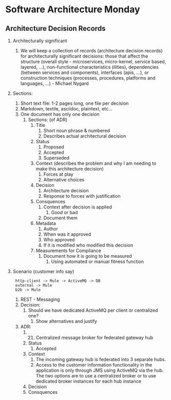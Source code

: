 # Software Architecture Monday #
## Architecture Decision Records ##
1. Architecturally significant
	1. We will keep a collection of records (architecture decision records) for architecturally significant decisions: those that affect the structure (overall style - microservices, micro-kernel, service based, layered, ...), non-functional characteristics (ilities), dependencies (between services and components), interfaces (apis, ...), or construction techniques (processes, procedures, platforms and languages, ...) - Michael Nygard
2. Sections:
	1. Short text file: 1-2 pages long, one file per decision
	2. Markdown, textile, asciidoc, plaintext, etc...
	3. One document has only one decision
		1. Sections: (of ADR)
			1. Title
				1. Short noun phrase & numbered
				2. Describes actual architectural decision
			2. Status
				1. Proposed
				2. Accepted
				3. Superseded
			3. Context (describes the problem and why I am needing to make this architecture decision)
				1. Forces at play
				2. Alternative choices
			4. Decision
				1. Architecture decision
				2. Response to forces with justification
			5. Consquences
				1. Context after decision is applied
					1. Good or bad
				2. Document them
			6. Metadata
				1. Author
				2. When was it approved
				3. Who approved
				4. If it is modified who modified this decision
			7. Measurements for Compliance
				1. Document how it is going to be measured
					1. Using automated or manual fitness function
3. Scenario (customer info say)
	
		http-client -> Mule -> ActiveMQ -> DB
		external -> Mule
		b2b -> Mule
		
	1. REST - Messaging
	2. Decision:
		1. Should we have dedicated ActiveMQ per client or centralized one?
			1. Show alternatives and justify
	3. ADR:
		1. 21. Centralized message broker for federated gateway hub
		2. Status
			1. Accepted
		3. Context
			1. The incoming gateway hub is federated into 3 separate hubs.
			2. Access to the customer information functionality in the application is only through JMS using ActiveMQ via the hub. The two options are to use a centralized broker or to use dedicated broker instances for each hub instance
		4. Decision
		5. Consquences